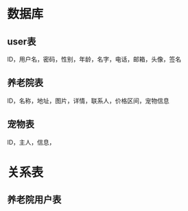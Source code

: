# 数据库

## user表

ID，用户名，密码，性别，年龄，名字，电话，邮箱，头像，签名

## 养老院表

ID，名称，地址，图片，详情，联系人，价格区间，宠物信息

## 宠物表

ID，主人，信息，



# 关系表

## 养老院用户表